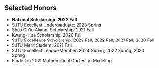 ## Selected Honors

<ul style="margin:0 0 5px;">
  <li><autocolor><strong>National Scholarship: 2022 Fall</strong></autocolor></li> 
  <li><autocolor>SJTU Excellent Undergraduate: 2023 Spring</autocolor></li>
  <li><autocolor>Shao Ch’iu Alumni Scholarship: 2021 Fall</autocolor></li>
  <li><autocolor>Kwang-Hua Scholarship: 2020 Fall</autocolor></li>
  <li><autocolor>SJTU Excellence Scholarship: 2023 Fall, 2022 Fall, 2021 Fall, 2020 Fall</autocolor></li>
<!--   <li><autocolor>SJTU Academic Progress Scholarship: 2021 Fall</autocolor></li> -->
  <li><autocolor>SJTU Merit Student: 2021 Fall</autocolor></li>
  <li><autocolor>SJTU Excellent League Member: 2024 Spring, 2022 Spring, 2020 Spring</autocolor></li>
<!--   <li><autocolor>Top-5 in ICCV 2023 Workshop on Computer Vision for Automated Medical Diagnosis CXR-LT Competition</autocolor></li> -->
  <li><autocolor>Finalist in 2021 Mathematical Contest in Modeling</autocolor></li>
<!--   <li><autocolor>Second Prize of 2020 National Undergraduate Mathematics Competition</autocolor></li> -->
</ul>

